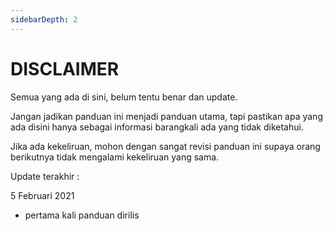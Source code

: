 ```yaml
---
sidebarDepth: 2
---
```


# DISCLAIMER

Semua yang ada di sini, belum tentu benar dan update. 

Jangan jadikan panduan ini menjadi panduan utama, tapi pastikan apa yang ada disini hanya sebagai informasi barangkali ada yang tidak diketahui.

Jika ada kekeliruan, mohon dengan sangat revisi panduan ini supaya orang berikutnya tidak mengalami kekeliruan yang sama.

Update terakhir :

5 Februari 2021
- pertama kali panduan dirilis



